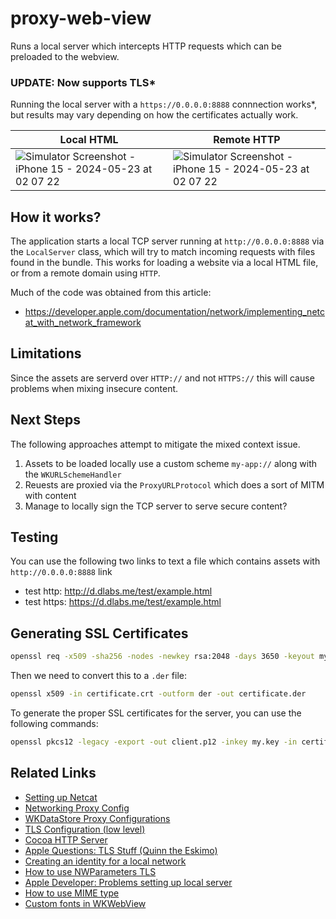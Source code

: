 # proxy-web-view

Runs a local server which intercepts HTTP requests which can be preloaded to the webview.

### UPDATE: Now supports TLS*

Running the local server with a `https://0.0.0.0:8888` connnection works*, but results may vary depending on how the certificates actually work.


|Local HTML|Remote HTTP|
|----------|-----------|
|![Simulator Screenshot - iPhone 15 - 2024-05-23 at 02 07 22](https://github.com/asleepace/proxy-web-view/assets/10716803/9987b4e0-ff9b-4663-9cbd-a245f00fb15e)|![Simulator Screenshot - iPhone 15 - 2024-05-23 at 02 07 22](https://github.com/asleepace/proxy-web-view/assets/10716803/9987b4e0-ff9b-4663-9cbd-a245f00fb15e)|

## How it works?

The application starts a local TCP server running at `http://0.0.0.0:8888` via the `LocalServer` class, which will try to match incoming requests with files found in the bundle. This works for loading a website via a local HTML file, or from a remote domain using `HTTP`.

Much of the code was obtained from this article:

- https://developer.apple.com/documentation/network/implementing_netcat_with_network_framework

## Limitations

Since the assets are serverd over `HTTP://` and not `HTTPS://` this will cause problems when mixing insecure content.

## Next Steps

The following approaches attempt to mitigate the mixed context issue.

1. Assets to be loaded locally use a custom scheme `my-app://` along with the `WKURLSchemeHandler`
2. Reuests are proxied via the `ProxyURLProtocol` which does a sort of MITM with content
3. Manage to locally sign the TCP server to serve secure content?

## Testing

You can use the following two links to text a file which contains assets with `http://0.0.0.0:8888` link

- test http:  http://d.dlabs.me/test/example.html
- test https:  https://d.dlabs.me/test/example.html

## Generating SSL Certificates

```bash
openssl req -x509 -sha256 -nodes -newkey rsa:2048 -days 3650 -keyout my.key -out my.cer;
```

Then we need to convert this to a `.der` file:

```bash
openssl x509 -in certificate.crt -outform der -out certificate.der
```

To generate the proper SSL certificates for the server, you can use the following commands:

```bash
openssl pkcs12 -legacy -export -out client.p12 -inkey my.key -in certificate.der
```

## Related Links

- [Setting up Netcat](https://developer.apple.com/documentation/network/implementing_netcat_with_network_framework)
- [Networking Proxy Config](https://developer.apple.com/documentation/network/nw_proxy_config_t?language=objc)
- [WKDataStore Proxy Configurations](https://developer.apple.com/documentation/webkit/wkwebsitedatastore/4245799-proxyconfigurations?language=objc)
- [TLS Configuration (low level)](https://forums.developer.apple.com/forums/thread/755795)
- [Cocoa HTTP Server](https://github.com/robbiehanson/CocoaHTTPServer/blob/master/Core/HTTPServer.m)
- [Apple Questions: TLS Stuff (Quinn the Eskimo)](https://forums.developer.apple.com/forums/thread/739400)
- [Creating an identity for a local network](https://developer.apple.com/documentation/network/creating_an_identity_for_local_network_tls?language=objc)
- [How to use NWParameters TLS](https://forums.developer.apple.com/forums/thread/711114)
- [Apple Developer: Problems setting up local server](https://developer.apple.com/forums/thread/653925)
- [How to use MIME type](https://stackoverflow.com/questions/1363813/how-can-you-read-a-files-mime-type-in-objective-c)
- [Custom fonts in WKWebView](https://stackoverflow.com/questions/25785179/using-custom-fonts-in-wkwebview)

